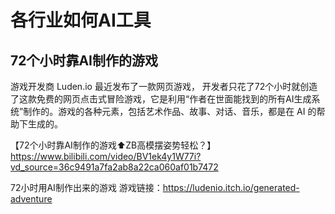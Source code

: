 # 各行业如何AI工具

## 72个小时靠AI制作的游戏

游戏开发商 Luden.io 最近发布了一款网页游戏， 开发者只花了72个小时就创造了这款免费的网页点击式冒险游戏，它是利用“作者在世面能找到的所有AI生成系统”制作的。游戏的各种元素，包括艺术作品、故事、对话、音乐，都是在 AI 的帮助下生成的。

【72个小时靠AI制作的游戏⬆️ZB高模摆姿势轻松？】https://www.bilibili.com/video/BV1ek4y1W77i?vd_source=36c9491a7fa2ab8a22ca060af01b7472

72小时用AI制作出来的游戏
游戏链接：https://ludenio.itch.io/generated-adventure
